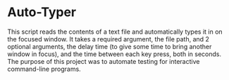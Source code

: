 # Auto-Typer
This script reads the contents of a text file and automatically types it in on the focused window. It takes a required argument, the file path, and 2 optional arguments, the delay time (to give some time to bring another window in focus), and the time between each key press, both in seconds. The purpose of this project was to automate testing for interactive command-line programs.
